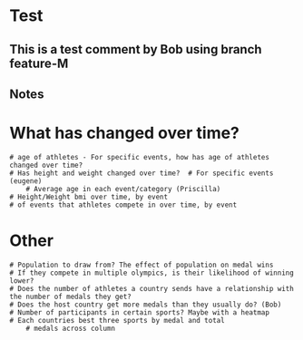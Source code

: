 # Test


## This is a test comment by Bob using branch feature-M
## Notes
# What has changed over time?

    # age of athletes - For specific events, how has age of athletes changed over time?
    # Has height and weight changed over time?  # For specific events (eugene)
        # Average age in each event/category (Priscilla)     
    # Height/Weight bmi over time, by event
    # of events that athletes compete in over time, by event

# Other
    # Population to draw from? The effect of population on medal wins 
    # If they compete in multiple olympics, is their likelihood of winning lower? 
    # Does the number of athletes a country sends have a relationship with the number of medals they get? 
    # Does the host country get more medals than they usually do? (Bob)
    # Number of participants in certain sports? Maybe with a heatmap
    # Each countries best three sports by medal and total
        # medals across column
        